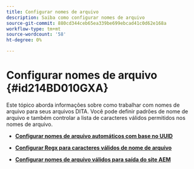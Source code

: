 ```yaml
---
title: Configurar nomes de arquivo
description: Saiba como configurar nomes de arquivo
source-git-commit: 880cd344ceb65ea339be699ebcad41c0d62e168a
workflow-type: tm+mt
source-wordcount: '58'
ht-degree: 0%

---
```


# Configurar nomes de arquivo {#id214BD010GXA}

Este tópico aborda informações sobre como trabalhar com nomes de arquivo para seus arquivos DITA. Você pode definir padrões de nome de arquivo e também controlar a lista de caracteres válidos permitidos nos nomes de arquivo.

- **[Configurar nomes de arquivo automáticos com base no UUID](conf-auto-uuid-filenames.md)**

- **[Configurar Regx para caracteres válidos de nome de arquivo](conf-file-names-valid-regx.md)**

- **[Configurar nomes de arquivo válidos para saída do site AEM](conf-file-names-valid-regx-aem-site-output.md)**
